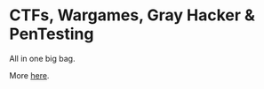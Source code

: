 # CTFs, Wargames, Gray Hacker & PenTesting

All in one big bag.

More [here].


[here]: https://gist.github.com/bt3gl/8e3aa9538d6122f74274
